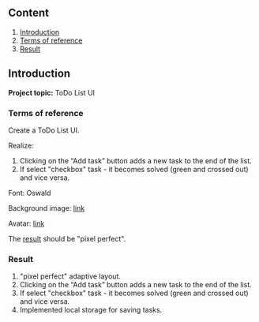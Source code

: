 ## Content

1. [Introduction](#introduction)
2. [Terms of reference](#terms-of-reference)
3. [Result](#result)

## Introduction

**Project topic:** ToDo List UI

### Terms of reference

Create a ToDo List UI.

Realize:

1. Clicking on the “Add task” button adds a new task to the end of the list.
2. If select "checkbox" task - it becomes solved (green and crossed out) and vice versa.

Font: Oswald

Background image: [link](https://picsum.photos/320/200?random=1&blur=2)

Avatar: [link](https://randomuser.me/api/portraits/lego/2.jpg)

The [result](https://drive.google.com/file/d/1_sai3KFTlt-o7QNsh8ipSkn5QnAMAIsI/view?usp=sharing) should be "pixel perfect".

### Result

1. "pixel perfect" adaptive layout.
2. Clicking on the “Add task” button adds a new task to the end of the list.
3. If select "checkbox" task - it becomes solved (green and crossed out) and vice versa.
4. Implemented local storage for saving tasks.